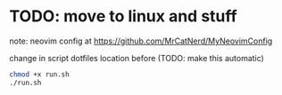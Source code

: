 # TODO: move to linux and stuff

note: neovim config at https://github.com/MrCatNerd/MyNeovimConfig

change in script dotfiles location before (TODO: make this automatic)
```sh
chmod +x run.sh
./run.sh
```
